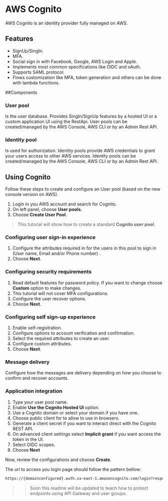 # AWS Cognito
AWS Cognito is an identity provider fully managed on AWS.

## Features

- SignUp/SingIn.
- MFA.
- Social sign in with Facebook, Google, AWS Login and Apple.
- Implements most common specifications like OIDC and oAuth.
- Supports SAML protocol.
- Flows customization like MFA, token generation and others can be done with lambda functions.

##Components

### User pool
Is the user database. Provides SingIn/SignUp features by a hosted UI or a custom application UI using the RestApi.
User pools can be created/managed by the AWS Console, AWS CLI or by an Admin Rest API.

### Identity pool
Is used for authorization. Identity pools provide AWS credentials to grant your users access to other AWS services.
Identity pools can be created/managed by the AWS Console, AWS CLI or by an Admin Rest API.

## Using Cognito
Follow these steps to create and configure an User pool (based on the new console version on AWS).

1. Login in you AWS account and search for Cognito.
2. On left panel, choose **User pools**.
3. Choose **Create User Pool**.
>This tutorial will show how to create a standard **Cognito user pool**.

### Configuring user sign-in experience
1. Configure the attributes required in for the users in this pool to sign in (User name, Email and/or Phone number) .
2. Choose **Next**.

### Configuring security requirements
1. Read default features for password policy. If you want to change choose **Custom** option to make changes.
2. This tutorial will not cover MFA configurations.
3. Configure the user recover options.
4. Choose **Next**.

### Configuring self sign-up experience
1. Enable self-registration.
2. Configure options to account verification and confirmation.
3. Select the required attributes to create an user.
4. Configure custom attributes.
5. Choose **Next**.

### Message delivery
Configure how the messages are delivery depending on how you choose to confirm and recover accounts.

### Application integration
1. Type your user pool name.
2. Enable **Use the Cognito Hosted UI** option.
3. Use a Cognito domain or select your domain if you have one.
4. Choose public client for to allow to use in browsers.
5. Generate a client secret if you want to interact direct with the Cognito REST API.
6. On advanced client settings select **Implicit grant** if you want access the token in the UI.
7. Select OIDC scopes.
8. Choose **Next**
 
Now, review the configurations and choose **Create**.

The url to access you login page should follow the pattern bellow:
```sh
https://{domainconfigured}.auth.sa-east-1.amazoncognito.com/login?response_type={response type}&client_id={app client id}4&redirect_uri={URL configured for redirect afetr login}
```

>>Soon this readme will be updated to teach how to protect endpoints using API Gateway and user groups.
